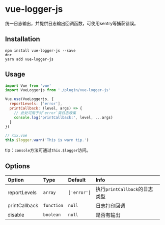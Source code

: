 # vue-logger-js
统一日志输出，并提供日志输出回调函数，可使用sentry等捕获错误。

## Installation
```
npm install vue-logger-js --save
#or
yarn add vue-logger-js
```

## Usage
```js
import Vue from 'vue'
import VueLoggerjs from './plugin/vue-logger-js'

Vue.use(VueLoggerjs, {
  reportLevels: ['error'],
  printCallback: (level, args) => {
    // 此处可用于对`error`类日志收集
    console.log('printCallback:', level, ...args)
  }
})

// xxx.vue
this.$logger.warn('This is warn tip.')
```
tip：`console`方法可通过`this.$logger`访问。

## Options
|Option|Type|Default|Info|
|:---|:---|:---|:---|
|reportLevels|`array`|`['error']`|执行`printCallback`的日志类型|
|printCallback|`function`|`null`|日志打印回调|
|disable|`boolean`|`null`|是否有输出|
